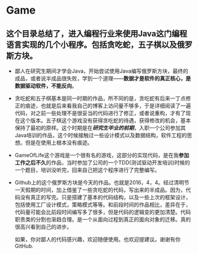 # Game
## 这个目录总结了，进入编程行业来使用Java这门编程语言实现的几个小程序。包括贪吃蛇，五子棋以及俄罗斯方块。  

* 鄙人在研究生期间才学会Java，开始尝试使用Java编写俄罗斯方块，最终的成品，或者说半成品很失败，学到一个道理——**数据才是软件的真正核心，是数据驱动软件，不能反向**。
* 贪吃蛇和五子棋基本是同一时期的作品，所不同的是，贪吃蛇有后来一丁点修正的痕迹，也就是后来看我自己的博客上访问量不够多，于是详细阅读了一遍代码，对之前一些处理不是很妥当的代码进行了修正，或者说重构，才有了现在这个版本。五子棋这个游戏没有获得贪吃蛇的待遇，获得修改的机会，基本保持了最初的原样。这个时期是在***研究生毕业的前期***，入职一个公司参加其Java培训的作品，这个时候接触过一些设计模式以及数据结构，软件工程的思想。但是在使用上根本没有痕迹。
* GameOfLife这个游戏是一个很有名的游戏，这部分的实现代码，是在我**参加工作之后不久**的作品，当时参加了公司的一个TDD(测试驱动开发培训)时候的一个题目，培训没听完，回来自己把这个程序进行了完整编写。
* Github上的这个俄罗斯方块是今天的作品。也就是2016，4，4。经过清明节一天假期的时间，加上借鉴了一些贪吃蛇的代码，写出来的半成品。因为，代码没有真正的写完。只是搭建了基本的代码结构，以及一些上次的框架设计，包括使用工厂设计模式，策略模式等等。和前段时间的作品相比，差异在于，代码量可能会比前段时间编写多了很多，但是代码的逻辑变的更加清楚。代码职责类的分割也渐趋合理。是一个从面向过程到真正的面向对象的迁移。真的很高兴看到自己的进步。  

   如果，你对鄙人的代码感兴趣，欢迎随便使用。也欢迎提建议。谢谢有你GitHub.
